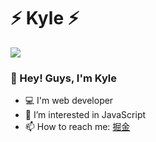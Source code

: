 # ⚡ Kyle ⚡

![](https://github-readme-stats.vercel.app/api?username=zkcpps&count_private=true&show_icons=true&icon_color=0366d6&text_color=24292e&bg_color=ffffff&hide_title=true)

### 👋 Hey! Guys, I'm Kyle

- 💻 I'm web developer
- 👀 I’m interested in JavaScript
- 📫 How to reach me: [掘金](https://juejin.cn/user/1970741420242397)

